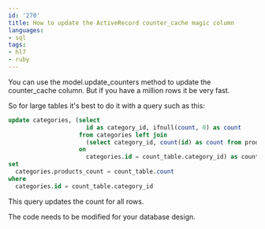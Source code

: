 ```yaml
---
id: '270'
title: How to update the ActiveRecord counter_cache magic column
languages:
- sql
tags:
- hl7
- ruby
---
```

You can use the model.update\_counters method to update the counter\_cache column. But if you have a million rows it be very fast.

So for large tables it's best to do it with a query such as this:


```sql
update categories, (select 
                      id as category_id, ifnull(count, 0) as count
                    from categories left join 
                      (select category_id, count(id) as count from products group by category_id) as count_table 
                    on 
                      categories.id = count_table.category_id) as count_table
set 
  categories.products_count = count_table.count
where
  categories.id = count_table.category_id
```
    

This query updates the count for all rows.

The code needs to be modified for your database design.

